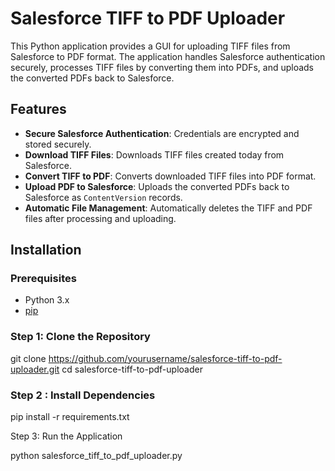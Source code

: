 # Salesforce TIFF to PDF Uploader

This Python application provides a GUI for uploading TIFF files from Salesforce to PDF format. The application handles Salesforce authentication securely, processes TIFF files by converting them into PDFs, and uploads the converted PDFs back to Salesforce.

## Features

- **Secure Salesforce Authentication**: Credentials are encrypted and stored securely.
- **Download TIFF Files**: Downloads TIFF files created today from Salesforce.
- **Convert TIFF to PDF**: Converts downloaded TIFF files into PDF format.
- **Upload PDF to Salesforce**: Uploads the converted PDFs back to Salesforce as `ContentVersion` records.
- **Automatic File Management**: Automatically deletes the TIFF and PDF files after processing and uploading.

## Installation

### Prerequisites

- Python 3.x
- [pip](https://pip.pypa.io/en/stable/installation/)

### Step 1: Clone the Repository

git clone https://github.com/yourusername/salesforce-tiff-to-pdf-uploader.git
cd salesforce-tiff-to-pdf-uploader

### Step 2 : Install Dependencies

pip install -r requirements.txt

Step 3: Run the Application

python salesforce_tiff_to_pdf_uploader.py

